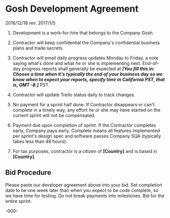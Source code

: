 # Gosh Development Agreement

2016/12/18 rev. 2017/1/5

1. Development is a work-for-hire that belongs to the Company Gosh.

2. Contractor will keep confidential the Company's confidential business plans and trade secrets.

3. Contractor will email daily progress updates Monday to Friday, a note saying what's done and what he or she is implementing next. End-of-day progress reports shall generally be expected at ___[You fill this in: Choose a time when it's typically the end of your business day so we know when to expect your reports, specify time in California PST, that is, GMT -8.]___ PST.

4. Contractor will update Trello status daily to track changes.

5. No payment for a sprint half done. If Contractor disappears or can't complete in a timely way, any effort he or she may have started on the current sprint will not be compensated.

6. Payment due upon completion of sprint. If the Contractor completes early, Company pays early. Complete means all features implemented per sprint's design spec and software passes Company SQA (typically takes less than 48 hours).

7. For tax purposes, contractor is a citizen of __[Country]__ and is based in __[Country]__.

## Bid Procedure

Please paste our developer agreement above into your bid. Set completion date to be one week later than when you expect to be code complete, so we have time for testing. Do not break payments into milestones. Bid for the entire sprint.

-000-
